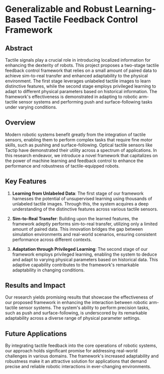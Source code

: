 # Generalizable and Robust Learning-Based Tactile Feedback Control Framework

## Abstract

Tactile signals play a crucial role in introducing localized information for enhancing the dexterity of robots. This project proposes a two-stage tactile feedback control framework that relies on a small amount of paired data to achieve sim-to-real transfer and enhanced adaptability to the physical environment. The first stage leverages unlabeled tactile images to learn distinctive features, while the second stage employs privileged learning to adapt to different physical parameters based on historical information. The framework's effectiveness is demonstrated in adapting to robotic arm-tactile sensor systems and performing push and surface-following tasks under varying conditions.

## Overview

Modern robotic systems benefit greatly from the integration of tactile sensors, enabling them to perform complex tasks that require fine motor skills, such as pushing and surface-following. Optical tactile sensors like Tactip have demonstrated their utility across a spectrum of applications. In this research endeavor, we introduce a novel framework that capitalizes on the power of machine learning and feedback control to enhance the performance and robustness of tactile-equipped robots.

## Key Features

1. **Learning from Unlabeled Data**: The first stage of our framework harnesses the potential of unsupervised learning using thousands of unlabeled tactile images. Through this, the system acquires a deep understanding of the distinctive features across various tactile sensors.

2. **Sim-to-Real Transfer**: Building upon the learned features, the framework adeptly performs sim-to-real transfer, utilizing only a limited amount of paired data. This innovation bridges the gap between simulation environments and real-world scenarios, ensuring consistent performance across different contexts.

3. **Adaptation through Privileged Learning**: The second stage of our framework employs privileged learning, enabling the system to deduce and adapt to varying physical parameters based on historical data. This adaptive capability contributes to the framework's remarkable adaptability in changing conditions.

## Results and Impact

Our research yields promising results that showcase the effectiveness of our proposed framework in enhancing the interaction between robotic arm-tactile sensor systems. The system's ability to perform precision tasks, such as push and surface-following, is underscored by its remarkable adaptability across a diverse range of physical parameter settings.

## Future Applications

By integrating tactile feedback into the core operations of robotic systems, our approach holds significant promise for addressing real-world challenges in various domains. The framework's increased adaptability and robustness make it an attractive solution for applications that demand precise and reliable robotic interactions in ever-changing environments.
